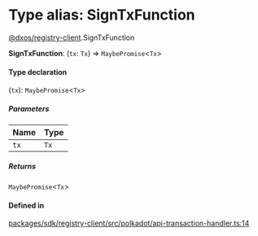 # Type alias: SignTxFunction

[@dxos/registry-client](../modules/dxos_registry_client.md).SignTxFunction

 **SignTxFunction**: (`tx`: `Tx`) => `MaybePromise`<`Tx`\>

#### Type declaration

(`tx`): `MaybePromise`<`Tx`\>

##### Parameters

| Name | Type |
| :------ | :------ |
| `tx` | `Tx` |

##### Returns

`MaybePromise`<`Tx`\>

#### Defined in

[packages/sdk/registry-client/src/polkadot/api-transaction-handler.ts:14](https://github.com/dxos/dxos/blob/main/packages/sdk/registry-client/src/polkadot/api-transaction-handler.ts#L14)
